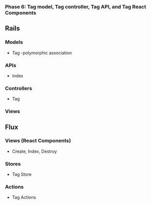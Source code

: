 ### Phase 6: Tag model, Tag controller, Tag API, and Tag React Components
## Rails
### Models
* Tag
  -polymorphic association

### APIs
* Index


### Controllers
* Tag

### Views

## Flux
### Views (React Components)
* Create, Index, Destroy

### Stores
* Tag Store


### Actions
* Tag Actions
